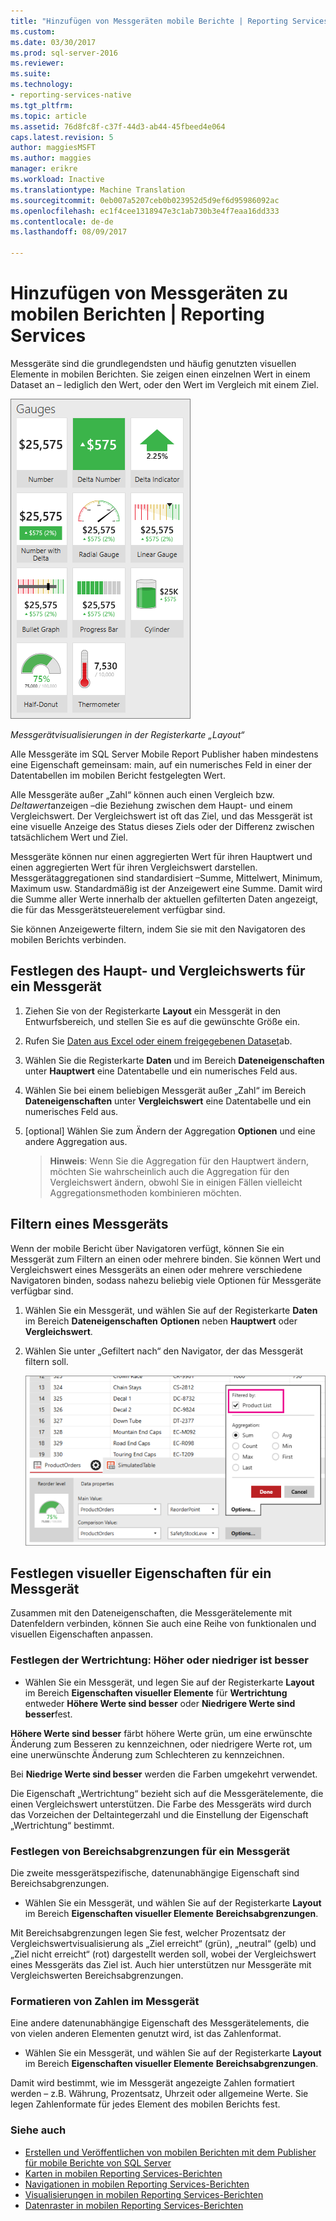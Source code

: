 ```yaml
---
title: "Hinzufügen von Messgeräten mobile Berichte | Reporting Services | Microsoft Docs"
ms.custom: 
ms.date: 03/30/2017
ms.prod: sql-server-2016
ms.reviewer: 
ms.suite: 
ms.technology:
- reporting-services-native
ms.tgt_pltfrm: 
ms.topic: article
ms.assetid: 76d8fc8f-c37f-44d3-ab44-45fbeed4e064
caps.latest.revision: 5
author: maggiesMSFT
ms.author: maggies
manager: erikre
ms.workload: Inactive
ms.translationtype: Machine Translation
ms.sourcegitcommit: 0eb007a5207ceb0b023952d5d9ef6d95986092ac
ms.openlocfilehash: ec1f4cee1318947e3c1ab730b3e4f7eaa16dd333
ms.contentlocale: de-de
ms.lasthandoff: 08/09/2017

---
```

# <a name="add-gauges-to-mobile-reports--reporting-services"></a>Hinzufügen von Messgeräten zu mobilen Berichten | Reporting Services
Messgeräte sind die grundlegendsten und häufig genutzten visuellen Elemente in mobilen Berichten. Sie zeigen einen einzelnen Wert in einem Dataset an – lediglich den Wert, oder den Wert im Vergleich mit einem Ziel.

![PBI_SSMRP_Gauges](../../reporting-services/mobile-reports/media/pbi-ssmrp-gauges.png)  
  
*Messgerätvisualisierungen in der Registerkarte „Layout“*  
  
Alle Messgeräte im SQL Server Mobile Report Publisher haben mindestens eine Eigenschaft gemeinsam: main, auf ein numerisches Feld in einer der Datentabellen im mobilen Bericht festgelegten Wert.  

Alle Messgeräte außer „Zahl“ können auch einen Vergleich bzw. *Deltawert*anzeigen –die Beziehung zwischen dem Haupt- und einem Vergleichswert. Der Vergleichswert ist oft das Ziel, und das Messgerät ist eine visuelle Anzeige des Status dieses Ziels oder der Differenz zwischen tatsächlichem Wert und Ziel.

Messgeräte können nur einen aggregierten Wert für ihren Hauptwert und einen aggregierten Wert für ihren Vergleichswert darstellen. Messgerätaggregationen sind standardisiert –Summe, Mittelwert, Minimum, Maximum usw. Standardmäßig ist der Anzeigewert eine Summe. Damit wird die Summe aller Werte innerhalb der aktuellen gefilterten Daten angezeigt, die für das Messgerätsteuerelement verfügbar sind. 

Sie können Anzeigewerte filtern, indem Sie sie mit den Navigatoren des mobilen Berichts verbinden. 

## <a name="set-the-main-and-comparison-values-for-a-gauge"></a>Festlegen des Haupt- und Vergleichswerts für ein Messgerät

1. Ziehen Sie von der Registerkarte **Layout** ein Messgerät in den Entwurfsbereich, und stellen Sie es auf die gewünschte Größe ein.

2. Rufen Sie [Daten aus Excel oder einem freigegebenen Dataset](../../reporting-services/mobile-reports/data-for-reporting-services-mobile-reports.md)ab.

3. Wählen Sie die Registerkarte **Daten** und im Bereich **Dateneigenschaften** unter **Hauptwert** eine Datentabelle und ein numerisches Feld aus.

3. Wählen Sie bei einem beliebigen Messgerät außer „Zahl“ im Bereich **Dateneigenschaften** unter **Vergleichswert** eine Datentabelle und ein numerisches Feld aus.

4. [optional] Wählen Sie zum Ändern der Aggregation **Optionen** und eine andere Aggregation aus.
   
   >**Hinweis**: Wenn Sie die Aggregation für den Hauptwert ändern, möchten Sie wahrscheinlich auch die Aggregation für den Vergleichswert ändern, obwohl Sie in einigen Fällen vielleicht Aggregationsmethoden kombinieren möchten.  

## <a name="filter-a-gauge"></a>Filtern eines Messgeräts
  
Wenn der mobile Bericht über Navigatoren verfügt, können Sie ein Messgerät zum Filtern an einen oder mehrere binden. Sie können Wert und Vergleichswert eines Messgeräts an einen oder mehrere verschiedene Navigatoren binden, sodass nahezu beliebig viele Optionen für Messgeräte verfügbar sind.  

1. Wählen Sie ein Messgerät, und wählen Sie auf der Registerkarte **Daten** im Bereich **Dateneigenschaften** **Optionen** neben **Hauptwert** oder **Vergleichswert**.

2. Wählen Sie unter „Gefiltert nach“ den Navigator, der das Messgerät filtern soll.

   ![mobile-report-gauge-navigator](../../reporting-services/mobile-reports/media/mobile-report-gauge-navigator.png)
 
## <a name="set-visual-properties-for-a-gauge"></a>Festlegen visueller Eigenschaften für ein Messgerät
  
Zusammen mit den Dateneigenschaften, die Messgerätelemente mit Datenfeldern verbinden, können Sie auch eine Reihe von funktionalen und visuellen Eigenschaften anpassen. 

### <a name="set-value-direction-high-or-low-is-better"></a>Festlegen der Wertrichtung: Höher oder niedriger ist besser
* Wählen Sie ein Messgerät, und legen Sie auf der Registerkarte **Layout** im Bereich **Eigenschaften visueller Elemente** für **Wertrichtung** entweder **Höhere Werte sind besser** oder **Niedrigere Werte sind besser**fest. 

**Höhere Werte sind besser** färbt höhere Werte grün, um eine erwünschte Änderung zum Besseren zu kennzeichnen, oder niedrigere Werte rot, um eine unerwünschte Änderung zum Schlechteren zu kennzeichnen. 

Bei **Niedrige Werte sind besser** werden die Farben umgekehrt verwendet.

Die Eigenschaft „Wertrichtung“ bezieht sich auf die Messgerätelemente, die einen Vergleichswert unterstützen. Die Farbe des Messgeräts wird durch das Vorzeichen der Deltaintegerzahl und die Einstellung der Eigenschaft „Wertrichtung“ bestimmt.  
  
### <a name="set-range-stops-for-a-gauge"></a>Festlegen von Bereichsabgrenzungen für ein Messgerät
Die zweite messgerätspezifische, datenunabhängige Eigenschaft sind Bereichsabgrenzungen. 

* Wählen Sie ein Messgerät, und wählen Sie auf der Registerkarte **Layout** im Bereich **Eigenschaften visueller Elemente** **Bereichsabgrenzungen**.

Mit Bereichsabgrenzungen legen Sie fest, welcher Prozentsatz der Vergleichswertvisualisierung als „Ziel erreicht“ (grün), „neutral“ (gelb) und „Ziel nicht erreicht“ (rot) dargestellt werden soll, wobei der Vergleichswert eines Messgeräts das Ziel ist. Auch hier unterstützen nur Messgeräte mit Vergleichswerten Bereichsabgrenzungen.  

### <a name="format-the-numbers-in-the-gauge"></a>Formatieren von Zahlen im Messgerät  
Eine andere datenunabhängige Eigenschaft des Messgerätelements, die von vielen anderen Elementen genutzt wird, ist das Zahlenformat. 

* Wählen Sie ein Messgerät, und wählen Sie auf der Registerkarte **Layout** im Bereich **Eigenschaften visueller Elemente** **Bereichsabgrenzungen**.

Damit wird bestimmt, wie im Messgerät angezeigte Zahlen formatiert werden – z.B. Währung, Prozentsatz, Uhrzeit oder allgemeine Werte. Sie legen Zahlenformate für jedes Element des mobilen Berichts fest.
  
### <a name="see-also"></a>Siehe auch 

* [Erstellen und Veröffentlichen von mobilen Berichten mit dem Publisher für mobile Berichte von SQL Server](../../reporting-services/mobile-reports/create-mobile-reports-with-sql-server-mobile-report-publisher.md)
* [Karten in mobilen Reporting Services-Berichten](../../reporting-services/mobile-reports/maps-in-reporting-services-mobile-reports.md)
* [Navigationen in mobilen Reporting Services-Berichten](../../reporting-services/mobile-reports/add-navigators-to-reporting-services-mobile-reports.md)
* [Visualisierungen in mobilen Reporting Services-Berichten](../../reporting-services/mobile-reports/add-visualizations-to-reporting-services-mobile-reports.md)
* [Datenraster in mobilen Reporting Services-Berichten](../../reporting-services/mobile-reports/add-data-grids-to-mobile-reports-reporting-services.md) 

